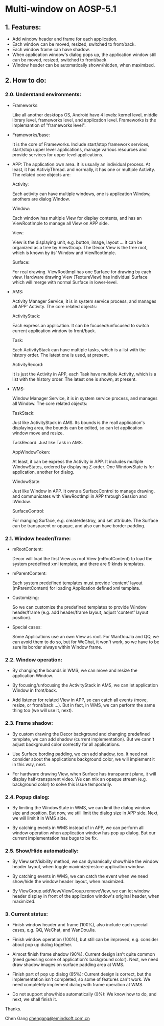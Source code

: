 # Multi-window on AOSP-5.1

## 1. Features:

- Add window header and frame for each application.
- Each window can be moved, resized, switched to front/back.
- Each window frame can have shadow.
- When application window's dialog pops up, the application window
  still can be moved, resized, switched to front/back.
- Window header can be automatically shown/hidden, when maximized.

## 2. How to do:

### 2.0. Understand environments:

- Frameworks:

  Like all another desktops OS, Android have 4 levels: kernel
  level, middle library level, frameworks level, and application
  level. Frameworks is the implemantion of "frameworks level".

- Frameworks/base:

  It is the core of Frameworks. Include start/stop framework
  services, start/stop upper lever applications, manage various
  resources and provide services for upper level applications.

- APP:
  The application own area. It is usually an individual process.
  At least, it has ActiviyThread. and normally, it has one or
  multiple Activity. The related core objects are:

  Activity:

  Each activity can have multiple windows, one is application
  Window, anothers are dialog Window.

  Window:

  Each window has multiple View for display contents, and has an
  ViewRootImple to manage all View on APP side.

  View:

  View is the displaying unit, e.g. button, image, layout ... It
  can be organized as a tree by ViewGroup. The Decor View is the
  tree root, which is known by its' Window and ViewRootImple.

  Surface:

  For real drawing. ViewRootImpl has one Surface for drawing by
  each view. Hardware drawing View (TextureView) has individual
  Surface which will merge with normal Surface in lower-level.

- AMS:

  Activity Manager Service, it is in system service process, and
  manages all APP' Activity. The core related objects:

  ActivityStack:

  Each express an application. It can be focused/unfocused to
  switch current application window to front/back.

  Task:

  Each ActivityStack can have multiple tasks, which is a list
  with the history order. The latest one is used, at present.

  ActivityRecord:

  It is just the Activity in APP, each Task have multiple
  Activity, which is a list with the history order. The latest
  one is shown, at present.

- WMS:

  Window Manager Service, it is in system service process, and
  manages all Window. The core related objects:

  TaskStack:

  Just like ActivityStack in AMS. Its bounds is the reall
  application's displaying area, the bounds can be edited, so
  can let application window move and resize.

  TaskRecord: Just like Task in AMS.

  AppWindowToken:

  At least, it can be express the Activity in APP. It includes
  multiple WindowStates, ordered by displaying Z-order. One
  WindowState is for application, another for dialog.

  WindowState:

  Just like Window in APP. It owns a SurfaceControl to manage
  drawing, and communicates with ViewRootImpl in APP through
  Session and IWindow.

  SurfaceControl:

  For manging Surface, e.g. create/destroy, and set attribute.
  The Surface can be transparent or opaque, and also can have
  border padding.

### 2.1. Window header/frame:

- mRootContent:

  Decor will load the first View as root View (mRootContent) to
  load the system predefined xml template, and there are 9 kinds
  templates.

- mParentContent:

  Each system predefined templates must provide 'content' layout
  (mParentContent) for loading Application defined xml template.

- Customizing:

  So we can customize the predefined templates to provide Window
  header/frame (e.g. add header/frame layout, adjust 'content'
  layout position).

- Special cases:

  Some Applications use an own View as root. For WanDouJia and
  QQ, we can avoid them to do so, but for WeChat, it won't work,
  so we have to be sure its border always within Window frame.

### 2.2. Window operation:

- By changing the bounds in WMS, we can move and resize the
  application Window.

- By focusing/unfocusing the ActivityStack in AMS, we can let
  application Window in front/back.

- Add listener for related View in APP, so can catch all events
  (move, resize, or front/back ...). But in fact, in WMS, we can
  perform the same thing too (we will use it, next).

### 2.3. Frame shadow:

- By custom drawing the Decor background and changing predefined
  template, we can add shadow (current implementation). But we
  cann't adjust background color correctly for all applications.

- Use Surface bording padding, we can add shadow, too. It need
  not consider about the applications background color, we will
  implement it in this way, next.

- For hardware drawing View, when Surface has transparent plane,
  it will display half-transparent video. We can mix an opaque
  stream (e.g. background color) to solve this issue temporarily.

### 2.4. Popup dialog:

- By limiting the WindowState in WMS, we can limit the dialog
  window size and position. But now, we still limit the dialog
  size in APP side. Next, we will limit it in WMS side.

- By catching events in WMS instead of in APP, we can perform
  all window operation when application window has pop up
  dialog. But our current implementation has bugs to be fix.

### 2.5. Show/Hide automatically:

- By View.setVisibility method, we can dynamically show/hide the
  window header layout, when toggle maximize/restore application
  window.

- By catching events in WMS, we can catch the event when we need
  show/hide the window header layout, when maximized.

- By ViewGroup.addView/ViewGroup.removeView, we can let window
  header display in front of the application window's original
  header, when maximized.

### 3. Current status:

- Finish window header and frame (100%), also include each special
  cases, e.g.  QQ, WeChat, and WanDouJia.

- Finish window operation (100%), but still can be improved, e.g.
  consider about pop up dialog together.

- Almost finish frame shadow (90%). Current design isn't quite common
  (need guessing some of application's background color). Next, we
  need draw shadow images on surface padding area at WMS.

- Finish part of pop up dialog (65%): Current design is correct, but
  the implementation isn't completed, so some of features can't work.
  We need completely implement dialog with frame operation at WMS.

- Do not support show/hide automatically (0%): We know how to do, and
  next, we shall finish it.



Thanks.

Chen Gang <chengang@emindsoft.com.cn>
